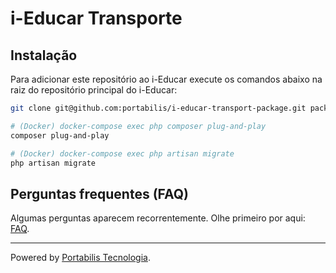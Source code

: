 # i-Educar Transporte

## Instalação

Para adicionar este repositório ao i-Educar execute os comandos abaixo na raiz do repositório principal do i-Educar:

```bash
git clone git@github.com:portabilis/i-educar-transport-package.git packages/portabilis/i-educar-transport-package

# (Docker) docker-compose exec php composer plug-and-play
composer plug-and-play

# (Docker) docker-compose exec php artisan migrate
php artisan migrate
```

## Perguntas frequentes (FAQ)

Algumas perguntas aparecem recorrentemente. Olhe primeiro por aqui: [FAQ](https://github.com/portabilis/i-educar-website/blob/master/docs/faq.md).

---

Powered by [Portabilis Tecnologia](http://www.portabilis.com.br/).

